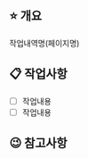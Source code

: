 <!--🚨 PR 날리기 전에 develop 브랜치에 merge하는지 확인해주세요!-->
<!-- 제목 양식 // 커밋타입: 작성한 이슈와 동일한 제목 -->
<!-- ex) feat: 로그인 기능 구현 -->
<!--제목의 형식이 알맞은지 확인해주세요!-->

## ⭐ 개요

작업내역명(페이지명)

## 📋 작업사항

- [ ] 작업내용
- [ ] 작업내용

## 😉 참고사항

<!--팀원들이 참고해야할 사항이 있으면 작성해주세요-->
